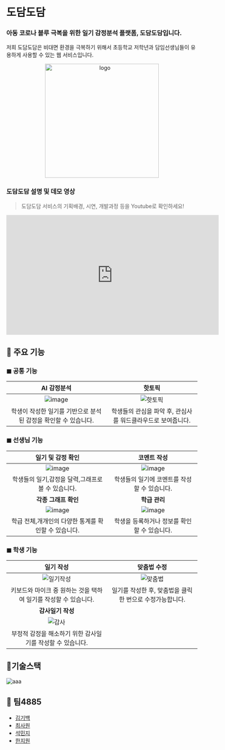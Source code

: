 # 도담도담
### 아동 코로나 블루 극복을 위한 일기 감정분석 플랫폼, 도담도담입니다.
저희 도담도담은 비대면 환경을 극복하기 위해서 초등학교 저학년과 담임선생님들이 유용하게 사용할 수 있는 웹 서비스입니다.
<p align="center"><img src="https://user-images.githubusercontent.com/45962839/113395620-1ab02280-93d5-11eb-8eef-c58e0e87c015.png" alt="logo" height="300px" ></p>

### 도담도담 설명 및 데모 영상
> 도담도담 서비스의 기획배경, 시연, 개발과정 등을 Youtube로 확인하세요!   

<iframe width="560" height="315" src="https://www.youtube.com/embed/lo48jMfVC1A" frameborder="0" allowfullscreen></iframe>  

## 📌 주요 기능

### ◼ 공통 기능

| **AI 감정분석**  | **핫토픽**  | 
|:---:|:---:|
| ![image](https://user-images.githubusercontent.com/57527380/121774666-6b56af80-cbbe-11eb-89d8-d00d65b0c420.png) | ![핫토픽](https://user-images.githubusercontent.com/57527380/121774278-b40d6900-cbbc-11eb-8fcb-4f96ddb67cbf.png) | 
| 학생이 작성한 일기를 기반으로 분석된 감정을 확인할 수 있습니다. | 학생들의 관심을 파악 후, 관심사를 워드클라우드로 보여줍니다.  | 
  
### ◼ 선생님 기능  

| **일기 및 감정 확인** | **코멘트 작성**  |
|:---:|:---:|
| ![image](https://user-images.githubusercontent.com/57527380/121774731-ba9ce000-cbbe-11eb-8c6b-969b3b12a55f.png)|![image](https://user-images.githubusercontent.com/57527380/121774792-ea4be800-cbbe-11eb-97cf-1ea26996f260.png) | 
|  학생들의 일기,감정을 달력,그래프로 볼 수 있습니다. |  학생들의 일기에 코멘트를 작성할 수 있습니다.  |
| **각종 그래프 확인**  | **학급 관리**  |
| ![image](https://user-images.githubusercontent.com/57527380/121774599-131fad80-cbbe-11eb-98a2-8cae5fdaab86.png) | ![image](https://user-images.githubusercontent.com/57527380/121774622-2c285e80-cbbe-11eb-805f-d2c99225a4f4.png) |
| 학급 전체,개개인의 다양한 통계를 확인할 수 있습니다. | 학생을 등록하거나 정보를 확인할 수 있습니다. |  

### ◼ 학생 기능

| **일기 작성**  | **맞춤법 수정**  |
|:---:|:---:|
|![일기작성](https://user-images.githubusercontent.com/57527380/121774388-3e55cd00-cbbd-11eb-8207-5cf2e4c356f9.png)  |![맞춤법](https://user-images.githubusercontent.com/57527380/121774311-f040c980-cbbc-11eb-9a46-8e255244ce70.png) |
| 키보드와 마이크 중 원하는 것을 택하여 일기를 작성할 수 있습니다.  | 일기를 작성한 후, 맞춤법을 클릭 한 번으로 수정가능합니다. |
| **감사일기 작성**  | 
| ![감사](https://user-images.githubusercontent.com/57527380/121774428-62191300-cbbd-11eb-858d-1b7912ac8790.png)|
| 부정적 감정을 해소하기 위한 감사일기를 작성할 수 있습니다.  | 



## 📌기술스택
<img src="https://i.ibb.co/KrRYpZV/aaa.png" alt="aaa" border="0">

## 📌 팀4885
- [김기백](https://github.com/rlqoznmm)
- [최사원](https://github.com/sawon85)
- [석민지](https://github.com/mjseok)
- [한지원](https://github.com/hanzzb)
